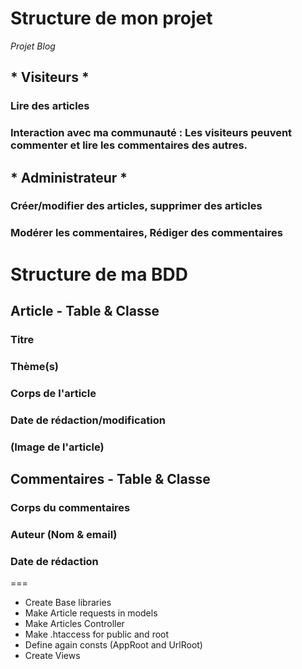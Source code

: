 # Structure de mon projet

_Projet Blog_
## * Visiteurs * 
### Lire des articles
### Interaction avec ma communauté : Les visiteurs peuvent commenter et lire les commentaires des autres.

## * Administrateur *
### Créer/modifier des articles, supprimer des articles
### Modérer les commentaires, Rédiger des commentaires

# Structure de ma BDD

## Article - Table & Classe
### Titre
### Thème(s)
### Corps de l'article
### Date de rédaction/modification
### (Image de l'article)

## Commentaires - Table & Classe
### Corps du commentaires
### Auteur (Nom & email)
### Date de rédaction

===

- Create Base libraries
- Make Article requests in models
- Make Articles Controller
- Make .htaccess for public and root
- Define again consts (AppRoot and UrlRoot)
- Create Views

